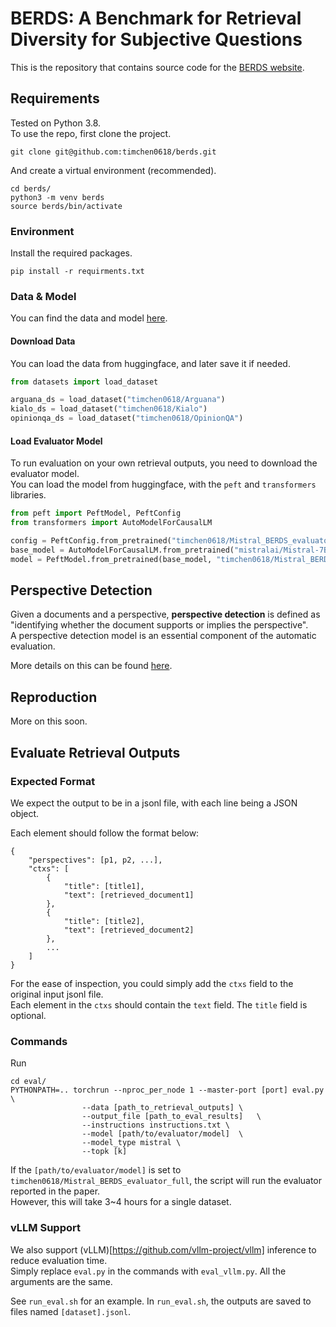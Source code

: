 # BERDS: A Benchmark for Retrieval Diversity for Subjective Questions

This is the repository that contains source code for the [BERDS website](https://timchen0618.github.io/berds/).


## Requirements 
Tested on Python 3.8.  
To use the repo, first clone the project. 
```shell
git clone git@github.com:timchen0618/berds.git
```

And create a virtual environment (recommended).  
```shell
cd berds/
python3 -m venv berds
source berds/bin/activate
```

### Environment
Install the required packages.  
```shell
pip install -r requirments.txt
```

### Data & Model
You can find the data and model [here](https://huggingface.co/collections/timchen0618/berds-66e8a20cd683a3f4e54d0b62).  

#### Download Data
You can load the data from huggingface, and later save it if needed.  
```python
from datasets import load_dataset

arguana_ds = load_dataset("timchen0618/Arguana")
kialo_ds = load_dataset("timchen0618/Kialo")
opinionqa_ds = load_dataset("timchen0618/OpinionQA")

```

#### Load Evaluator Model
To run evaluation on your own retrieval outputs, you need to download the evaluator model.  
You can load the model from huggingface, with the `peft` and `transformers` libraries.  
```python
from peft import PeftModel, PeftConfig
from transformers import AutoModelForCausalLM

config = PeftConfig.from_pretrained("timchen0618/Mistral_BERDS_evaluator")
base_model = AutoModelForCausalLM.from_pretrained("mistralai/Mistral-7B-Instruct-v0.2")
model = PeftModel.from_pretrained(base_model, "timchen0618/Mistral_BERDS_evaluator")
```


## Perspective Detection
Given a documents and a perspective, **perspective detection** is defined as "identifying whether the document supports or implies the perspective".  
A perspective detection model is an essential component of the automatic evaluation.  

More details on this can be found [here](perspective_detection/README.md). 


## Reproduction
More on this soon. 

## Evaluate Retrieval Outputs
### Expected Format
We expect the output to be in a jsonl file, with each line being a JSON object.  

Each element should follow the format below: 
```
{
    "perspectives": [p1, p2, ...],
    "ctxs": [
        {
            "title": [title1],
            "text": [retrieved_document1]
        },
        {
            "title": [title2],
            "text": [retrieved_document2]
        },
        ...
    ]
}
```

For the ease of inspection, you could simply add the `ctxs` field to the original input jsonl file.  
Each element in the `ctxs` should contain the `text` field. The `title` field is optional.  

### Commands
Run 
```shell
cd eval/
PYTHONPATH=.. torchrun --nproc_per_node 1 --master-port [port] eval.py \
                --data [path_to_retrieval_outputs] \
                --output_file [path_to_eval_results]   \
                --instructions instructions.txt \
                --model [path/to/evaluator/model]  \
                --model_type mistral \
                --topk [k]
```
If the `[path/to/evaluator/model]` is set to `timchen0618/Mistral_BERDS_evaluator_full`, the script will run the evaluator reported in the paper.   
However, this will take 3~4 hours for a single dataset.  

### vLLM Support
We also support (vLLM)[https://github.com/vllm-project/vllm] inference to reduce evaluation time.  
Simply replace `eval.py` in the commands with `eval_vllm.py`. All the arguments are the same.  

See `run_eval.sh` for an example. 
In `run_eval.sh`, the outputs are saved to files named `[dataset].jsonl`.  

